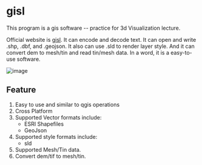 # gisl

This program is a gis software -- practice for 3d Visualization lecture.

Official website is [gisl](https://www.hotdry.top/gisl/). It can encode and decode text. It can open and write .shp, .dbf, and .geojson. It also can use .sld to render layer style. And it can convert dem to mesh/tin and read tin/mesh data. In a word, it is a easy-to-use software.

![image](https://user-images.githubusercontent.com/55835958/116175480-f67d0280-a742-11eb-987f-7db72c9d9d78.png)

## Feature

1. Easy to use and similar to qgis operations
2. Cross Platform
3. Supported Vector formats include:
    - ESRI Shapefiles
    - GeoJson
4. Supported style formats include:
    - sld
5. Supported Mesh/Tin data.
6. Convert dem/tif to mesh/tin.
    
